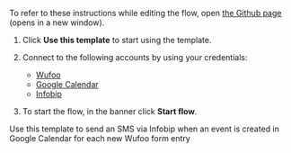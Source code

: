 To refer to these instructions while editing the flow, open [the Github page](https://github.com/ot4i/app-connect-templates/blob/master/resources/markdown/Send%20an%20SMS%20via%20Infobip%20when%20an%20event%20is%20created%20in%20Google%20Calendar%20for%20each%20new%20Wufoo%20form%20entry_instructions.md) (opens in a new window).

1. Click **Use this template** to start using the template.
2. Connect to the following accounts by using your credentials:
   - [Wufoo](https://www.ibm.com/docs/en/app-connect/containers_cd?topic=apps-wufoo)
   - [Google Calendar](https://www.ibm.com/docs/en/app-connect/containers_cd?topic=apps-google-calendar) 
   - [Infobip](https://www.ibm.com/docs/en/app-connect/containers_cd?topic=apps-infobip) 
   
3. To start the flow, in the banner click **Start flow**.

Use this template to send an SMS via Infobip when an event is created in Google Calendar for each new Wufoo form entry